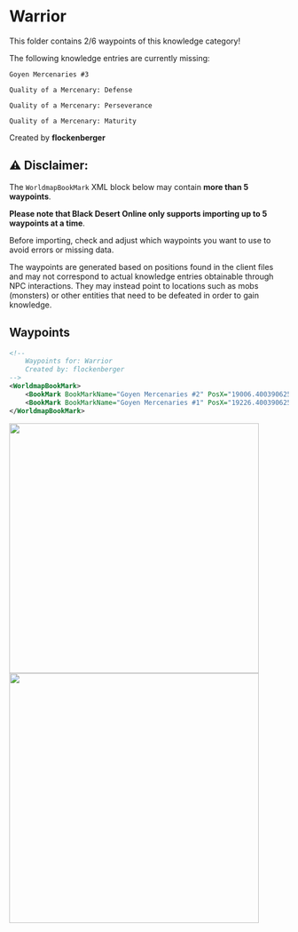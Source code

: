# Warrior

This folder contains 2/6 waypoints of this knowledge category!

The following knowledge entries are currently missing: 

```
Goyen Mercenaries #3
```

```
Quality of a Mercenary: Defense
```

```
Quality of a Mercenary: Perseverance
```

```
Quality of a Mercenary: Maturity
```


Created by **flockenberger**

## ⚠️ Disclaimer:
The `WorldmapBookMark` XML block below may contain **more than 5 waypoints**.

**Please note that Black Desert Online only supports importing up to 5 waypoints at a time**.

Before importing, check and adjust which waypoints you want to use to avoid errors or missing data.

The waypoints are generated based on positions found in the client files and may not correspond to actual knowledge entries obtainable through NPC interactions.
They may instead point to locations such as mobs (monsters) or other entities that need to be defeated in order to gain knowledge.

## Waypoints
```xml
<!--
    Waypoints for: Warrior
    Created by: flockenberger
-->
<WorldmapBookMark>
    <BookMark BookMarkName="Goyen Mercenaries #2" PosX="19006.400390625" PosY="3084.199951171875" PosZ="-17951.30078125" />
    <BookMark BookMarkName="Goyen Mercenaries #1" PosX="19226.400390625" PosY="3056.31005859375" PosZ="-18022.80078125" />
</WorldmapBookMark>
```

<img src="./Warrior_Goyen Mercenaries #2_Preview.webp" width="450"/> <img src="./Warrior_Goyen Mercenaries #1_Preview.webp" width="450"/> 